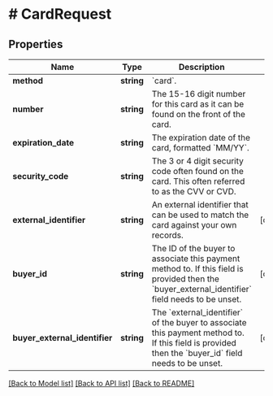 # # CardRequest

## Properties

Name | Type | Description | Notes
------------ | ------------- | ------------- | -------------
**method** | **string** | &#x60;card&#x60;. |
**number** | **string** | The 15-16 digit number for this card as it can be found on the front of the card. |
**expiration_date** | **string** | The expiration date of the card, formatted &#x60;MM/YY&#x60;. |
**security_code** | **string** | The 3 or 4 digit security code often found on the card. This often referred to as the CVV or CVD. |
**external_identifier** | **string** | An external identifier that can be used to match the card against your own records. | [optional]
**buyer_id** | **string** | The ID of the buyer to associate this payment method to. If this field is provided then the &#x60;buyer_external_identifier&#x60; field needs to be unset. | [optional]
**buyer_external_identifier** | **string** | The &#x60;external_identifier&#x60; of the buyer to associate this payment method to. If this field is provided then the &#x60;buyer_id&#x60; field needs to be unset. | [optional]

[[Back to Model list]](../../README.md#models) [[Back to API list]](../../README.md#endpoints) [[Back to README]](../../README.md)
